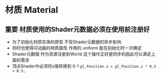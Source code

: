 # 材质 Material

## **重要** 材质使用的Shader元数据必须在使用前注册好

* 为了初始化材质实体的原型 不受Shader元数据的异步影响
* 同时也使得可动画的材质属性 作用的 uniform 能在初始化时一次确定
* Shader元数据 作为资源注册到World 这个操作正好是同步的因此可以满足上面的需求
* 顶点Shader中必须将z值转换到 0-1 `gl_Position.z = gl_Position.z * 0.5 + 0.5;`